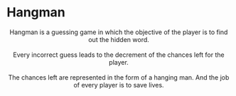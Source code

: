 # Hangman 

<p align="center">Hangman is a guessing game in which the objective of the player is to find out the hidden word. <br><br> Every incorrect guess leads to the decrement of the chances left for the player. <br> <br>The chances left are represented in the form of a hanging man. And the job of every player is to save lives.
</p>



